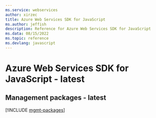 ```yaml
---
ms.service: webservices
author: xirzec
title: Azure Web Services SDK for JavaScript
ms.author: jeffish
description: Reference for Azure Web Services SDK for JavaScript
ms.data: 08/15/2022
ms.topic: reference
ms.devlang: javascript
---
```

# Azure Web Services SDK for JavaScript - latest

## Management packages - latest
[!INCLUDE [mgmt-packages](web-services-mgmt-index.md)]